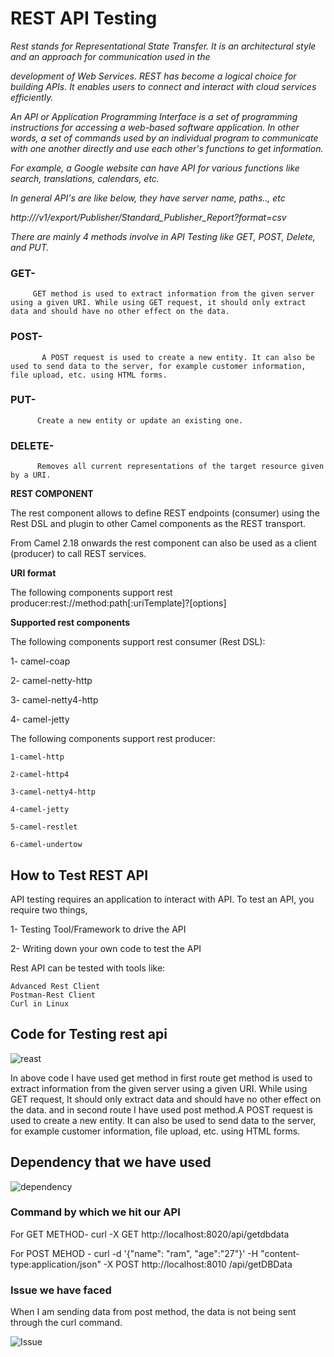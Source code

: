 # REST API Testing

*Rest stands for Representational State Transfer. It is an architectural style and an approach for communication used in the* 

*development of Web Services. REST has become a logical choice for building APIs. It enables users to connect and interact with cloud services efficiently.*

*An API or Application Programming Interface is a set of programming instructions for accessing a web-based software application.
In other words, a set of commands used by an individual program to communicate with one another directly and use each other's functions to get information.*

*For example, a Google website can have API for various functions like search, translations, calendars, etc.*

*In general API's are like below, they have server name, paths.., etc*

*http://<server name>/v1/export/Publisher/Standard_Publisher_Report?format=csv*
  
  <em>There are mainly 4 methods involve in API Testing like GET, POST, Delete, and PUT.</em> 
  
  ### GET- 
         GET method is used to extract information from the given server using a given URI. While using GET request, it should only extract data and should have no other effect on the data. 

  ### POST-
           A POST request is used to create a new entity. It can also be used to send data to the server, for example customer information, file upload, etc. using HTML forms.
  
  ### PUT-
          Create a new entity or update an existing one.
  
  ### DELETE-
          Removes all current representations of the target resource given by a URI.
  
             
   **REST COMPONENT**  

The rest component allows to define REST endpoints (consumer) using the Rest DSL and plugin to other Camel components as the REST transport.

From Camel 2.18 onwards the rest component can also be used as a client (producer) to call REST services.

  **URI format** 

The following components support rest producer:rest://method:path[:uriTemplate]?[options]
  
  **Supported rest components**
  
  The following components support rest consumer (Rest DSL):
  
   1- camel-coap

   2- camel-netty-http

   3- camel-netty4-http

   4- camel-jetty

 

The following components support rest producer:

    1-camel-http

    2-camel-http4

    3-camel-netty4-http

    4-camel-jetty

    5-camel-restlet

    6-camel-undertow


  ## How to Test REST API

API testing requires an application to interact with API. To test an API, you require two things, 
  
   1- Testing Tool/Framework to drive the API
  
   2- Writing down your own code to test the API
  
 Rest API can be tested with tools like:

    Advanced Rest Client
    Postman-Rest Client
    Curl in Linux

  
## Code for Testing rest api  
  ![reast](https://user-images.githubusercontent.com/82276807/119935088-890ffc00-bfa4-11eb-9818-0a681b13a4e7.png)
  
  In above code I have used get method in first route get method is used to extract information from the given server using a given URI. While using GET request, It should only extract data and should have no other effect on the data. and in second route I have used post method.A POST request is used to create a new entity. It can also be used to send data to the server, for example customer information, file upload, etc. using HTML forms.
  


  ## Dependency that we have used
  
  ![dependency](https://user-images.githubusercontent.com/82276807/119937346-3cc6bb00-bfa8-11eb-815a-ce0ea42e0239.png)
  
  ###  Command by which we hit our API
  
  For GET METHOD- curl -X GET http://localhost:8020/api/getdbdata
  
  For POST MEHOD - curl -d '{"name": "ram", "age":"27"}' -H "content-type:application/json" -X POST http://localhost:8010    /api/getDBData  
  
    
  
  ###  Issue we have faced
  When I am sending data from post method, the data is not being sent through the curl command.
  
  ![Issue](https://user-images.githubusercontent.com/82276807/119955218-7950e180-bfbd-11eb-885a-69d32cb8d56d.png)

   
  
  
  
  
  
  
  
  
  
  
  
  
  
  
  
  
  
  
  
